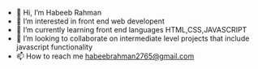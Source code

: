 - 👋 Hi, I’m Habeeb Rahman
- 👀 I’m interested in front end web developent
- 🌱 I’m currently learning front end languages HTML,CSS,JAVASCRIPT
- 💞️ I’m looking to collaborate on intermediate level projects that include javascript functionality
- 📫 How to reach me habeebrahman2765@gmail.com

<!---
Habeebhabs/Habeebhabs is a ✨ special ✨ repository because its `README.md` (this file) appears on your GitHub profile.
You can click the Preview link to take a look at your changes.
--->

